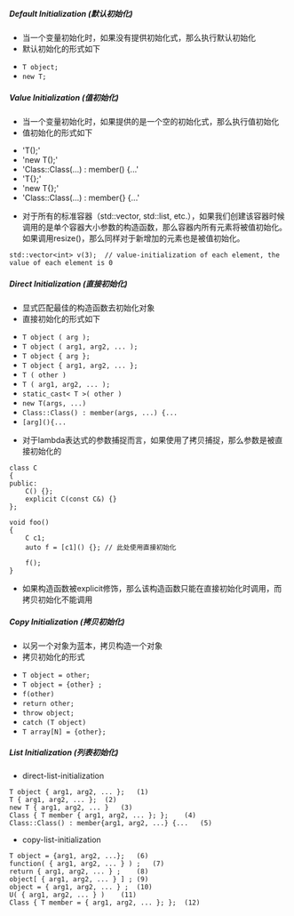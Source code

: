 ##### Default Initialization (默认初始化)
- 当一个变量初始化时，如果没有提供初始化式，那么执行默认初始化
- 默认初始化的形式如下
 + `T object;`
 + `new T;`

##### Value Initialization (值初始化)
- 当一个变量初始化时，如果提供的是一个空的初始化式，那么执行值初始化
- 值初始化的形式如下
 + 'T();' 
 + 'new T();'
 + 'Class::Class(...) : member() {...'
 + 'T{};'
 + 'new T{};'
 + 'Class::Class(...) : member{} {...'
- 对于所有的标准容器（std::vector, std::list, etc.），如果我们创建该容器时候调用的是单个容器大小参数的构造函数，那么容器内所有元素将被值初始化。
如果调用resize()，那么同样对于新增加的元素也是被值初始化。
```
std::vector<int> v(3);  // value-initialization of each element, the value of each element is 0
```

##### Direct Initialization (直接初始化)
- 显式匹配最佳的构造函数去初始化对象
- 直接初始化的形式如下
 + `T object ( arg );`
 + `T object ( arg1, arg2, ... );`
 + `T object { arg };`
 + `T object { arg1, arg2, ... };`
 + `T ( other )`
 + `T ( arg1, arg2, ... );`
 + `static_cast< T >( other )`
 + `new T(args, ...)`
 + `Class::Class() : member(args, ...) {...	`
 + `[arg](){...`
- 对于lambda表达式的参数捕捉而言，如果使用了拷贝捕捉，那么参数是被直接初始化的
```
class C
{
public:
    C() {};
    explicit C(const C&) {}
};

void foo()
{
    C c1;
    auto f = [c1]() {}; // 此处使用直接初始化
    
    f();
}
```
- 如果构造函数被explicit修饰，那么该构造函数只能在直接初始化时调用，而拷贝初始化不能调用

##### Copy Initialization (拷贝初始化)
- 以另一个对象为蓝本，拷贝构造一个对象
- 拷贝初始化的形式
 + `T object = other;`
 + `T object = {other} ;`
 + `f(other)`
 + `return other;`	
 + `throw object;`
 + `catch (T object)`
 + `T array[N] = {other};`

##### List Initialization (列表初始化)
- direct-list-initialization
```
T object { arg1, arg2, ... };	(1)	
T { arg1, arg2, ... };	(2)	
new T { arg1, arg2, ... }	(3)	
Class { T member { arg1, arg2, ... }; };	(4)	
Class::Class() : member{arg1, arg2, ...} {...	(5)	
```

- copy-list-initialization
```
T object = {arg1, arg2, ...};	(6)	
function( { arg1, arg2, ... } ) ;	(7)	
return { arg1, arg2, ... } ;	(8)	
object[ { arg1, arg2, ... } ] ;	(9)	
object = { arg1, arg2, ... } ;	(10)	
U( { arg1, arg2, ... } )	(11)	
Class { T member = { arg1, arg2, ... }; };	(12)	
```
